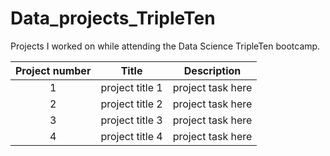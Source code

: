 # Data_projects_TripleTen
Projects I worked on while attending the Data Science TripleTen bootcamp.


| Project number | Title | Description |
| :-----------: | ----------- |----------- |
| 1 | project title 1 | project task here |
| 2 | project title 2 | project task here |
| 3 | project title 3 | project task here |
| 4 | project title 4 | project task here |
